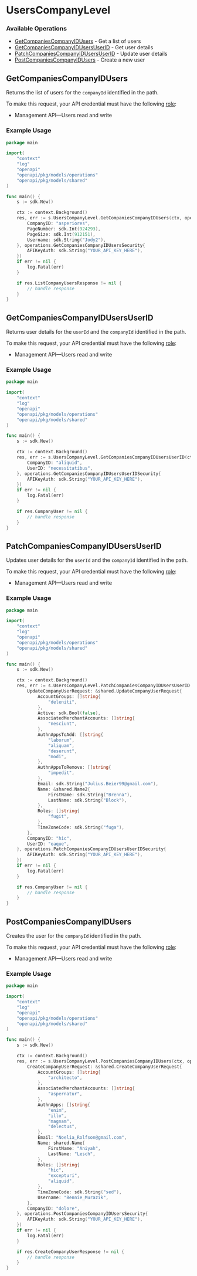 # UsersCompanyLevel

### Available Operations

* [GetCompaniesCompanyIDUsers](#getcompaniescompanyidusers) - Get a list of users
* [GetCompaniesCompanyIDUsersUserID](#getcompaniescompanyidusersuserid) - Get user details
* [PatchCompaniesCompanyIDUsersUserID](#patchcompaniescompanyidusersuserid) - Update user details
* [PostCompaniesCompanyIDUsers](#postcompaniescompanyidusers) - Create a new user

## GetCompaniesCompanyIDUsers

Returns the list of users for the `companyId` identified in the path.

To make this request, your API credential must have the following [role](https://docs.adyen.com/development-resources/api-credentials#api-permissions):
* Management API—Users read and write


### Example Usage

```go
package main

import(
	"context"
	"log"
	"openapi"
	"openapi/pkg/models/operations"
	"openapi/pkg/models/shared"
)

func main() {
    s := sdk.New()

    ctx := context.Background()
    res, err := s.UsersCompanyLevel.GetCompaniesCompanyIDUsers(ctx, operations.GetCompaniesCompanyIDUsersRequest{
        CompanyID: "asperiores",
        PageNumber: sdk.Int(924293),
        PageSize: sdk.Int(912151),
        Username: sdk.String("Jody2"),
    }, operations.GetCompaniesCompanyIDUsersSecurity{
        APIKeyAuth: sdk.String("YOUR_API_KEY_HERE"),
    })
    if err != nil {
        log.Fatal(err)
    }

    if res.ListCompanyUsersResponse != nil {
        // handle response
    }
}
```

## GetCompaniesCompanyIDUsersUserID

Returns user details for the `userId` and the `companyId` identified in the path.

To make this request, your API credential must have the following [role](https://docs.adyen.com/development-resources/api-credentials#api-permissions):
* Management API—Users read and write


### Example Usage

```go
package main

import(
	"context"
	"log"
	"openapi"
	"openapi/pkg/models/operations"
	"openapi/pkg/models/shared"
)

func main() {
    s := sdk.New()

    ctx := context.Background()
    res, err := s.UsersCompanyLevel.GetCompaniesCompanyIDUsersUserID(ctx, operations.GetCompaniesCompanyIDUsersUserIDRequest{
        CompanyID: "aliquid",
        UserID: "necessitatibus",
    }, operations.GetCompaniesCompanyIDUsersUserIDSecurity{
        APIKeyAuth: sdk.String("YOUR_API_KEY_HERE"),
    })
    if err != nil {
        log.Fatal(err)
    }

    if res.CompanyUser != nil {
        // handle response
    }
}
```

## PatchCompaniesCompanyIDUsersUserID

Updates user details for the `userId` and the `companyId` identified in the path.

To make this request, your API credential must have the following [role](https://docs.adyen.com/development-resources/api-credentials#api-permissions):
* Management API—Users read and write


### Example Usage

```go
package main

import(
	"context"
	"log"
	"openapi"
	"openapi/pkg/models/operations"
	"openapi/pkg/models/shared"
)

func main() {
    s := sdk.New()

    ctx := context.Background()
    res, err := s.UsersCompanyLevel.PatchCompaniesCompanyIDUsersUserID(ctx, operations.PatchCompaniesCompanyIDUsersUserIDRequest{
        UpdateCompanyUserRequest: &shared.UpdateCompanyUserRequest{
            AccountGroups: []string{
                "deleniti",
            },
            Active: sdk.Bool(false),
            AssociatedMerchantAccounts: []string{
                "nesciunt",
            },
            AuthnAppsToAdd: []string{
                "laborum",
                "aliquam",
                "deserunt",
                "modi",
            },
            AuthnAppsToRemove: []string{
                "impedit",
            },
            Email: sdk.String("Julius.Beier99@gmail.com"),
            Name: &shared.Name2{
                FirstName: sdk.String("Brenna"),
                LastName: sdk.String("Block"),
            },
            Roles: []string{
                "fugit",
            },
            TimeZoneCode: sdk.String("fuga"),
        },
        CompanyID: "hic",
        UserID: "eaque",
    }, operations.PatchCompaniesCompanyIDUsersUserIDSecurity{
        APIKeyAuth: sdk.String("YOUR_API_KEY_HERE"),
    })
    if err != nil {
        log.Fatal(err)
    }

    if res.CompanyUser != nil {
        // handle response
    }
}
```

## PostCompaniesCompanyIDUsers

Creates the user for the `companyId` identified in the path.

To make this request, your API credential must have the following [role](https://docs.adyen.com/development-resources/api-credentials#api-permissions):
* Management API—Users read and write


### Example Usage

```go
package main

import(
	"context"
	"log"
	"openapi"
	"openapi/pkg/models/operations"
	"openapi/pkg/models/shared"
)

func main() {
    s := sdk.New()

    ctx := context.Background()
    res, err := s.UsersCompanyLevel.PostCompaniesCompanyIDUsers(ctx, operations.PostCompaniesCompanyIDUsersRequest{
        CreateCompanyUserRequest: &shared.CreateCompanyUserRequest{
            AccountGroups: []string{
                "architecto",
            },
            AssociatedMerchantAccounts: []string{
                "aspernatur",
            },
            AuthnApps: []string{
                "enim",
                "illo",
                "magnam",
                "delectus",
            },
            Email: "Noelia_Rolfson@gmail.com",
            Name: shared.Name{
                FirstName: "Aniyah",
                LastName: "Lesch",
            },
            Roles: []string{
                "hic",
                "excepturi",
                "aliquid",
            },
            TimeZoneCode: sdk.String("sed"),
            Username: "Bennie_Murazik",
        },
        CompanyID: "dolore",
    }, operations.PostCompaniesCompanyIDUsersSecurity{
        APIKeyAuth: sdk.String("YOUR_API_KEY_HERE"),
    })
    if err != nil {
        log.Fatal(err)
    }

    if res.CreateCompanyUserResponse != nil {
        // handle response
    }
}
```
